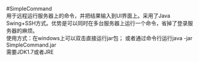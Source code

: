 #SimpleCommand
<br>
用于远程运行服务器上的命令，并把结果输入到UI界面上。采用了Java Swing+SSH方式。优势是可以同时在多台服务器上运行一个命令，省掉了登录服务器的麻烦。
<br>
使用方式：在windows上可以双击直接运行jar包； 或者通过命令行运行java -jar SimpleCommand.jar
<br>
需要JDK1.7或者JRE